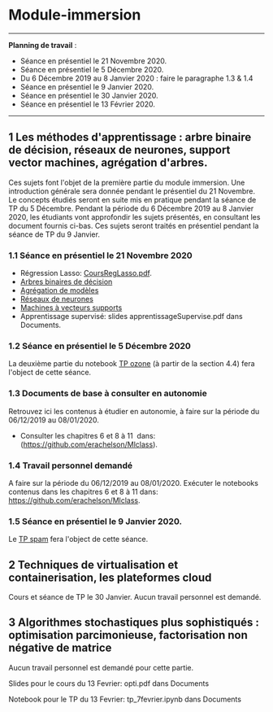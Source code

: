 # Module-immersion

_____
**Planning de travail** :

- Séance en présentiel le 21 Novembre 2020.
- Séance en présentiel le 5 Décembre 2020.
- Du 6 Décembre 2019 au 8 Janvier 2020 : faire le paragraphe 1.3 & 1.4
- Séance en présentiel le 9 Janvier 2020.
- Séance en présentiel le  30 Janvier 2020.
- Séance en présentiel le 13 Février 2020.
______


## 1  Les méthodes d'apprentissage : arbre binaire de décision, réseaux de neurones, support vector machines, agrégation d'arbres.
Ces sujets font l'objet de la première partie du module immersion. Une introduction générale sera donnée pendant le présentiel du 21 Novembre. Le concepts étudiés seront en suite mis en pratique pendant la séance de TP du 5 Décembre. Pendant la période du 6 Décembre 2019 au 8 Janvier 2020, les étudiants vont approfondir les sujets présentés, en consultant les document fournis ci-bas. Ces sujets seront traités en présentiel pendant la séance de TP du 9 Janvier.    

### 1.1 Séance en présentiel le 21 Novembre 2020

- Régression Lasso: [CoursRegLasso.pdf](https://github.com/Certificat-sciences-des-donnees-bigdata/Module-immersion/blob/master/Documents/CoursRegLasso.pdf).
- [Arbres binaires de décision](http://wikistat.fr/pdf/st-m-app-cart.pdf)
- [Agrégation de modèles](http://wikistat.fr/pdf/st-m-app-agreg.pdf) 
- [Réseaux de neurones](http://wikistat.fr/pdf/st-m-app-rn.pdf) 
- [Machines à vecteurs supports](http://wikistat.fr/pdf/st-m-app-svm.pdf) 
- Apprentissage supervisé: slides apprentissageSupervise.pdf dans Documents. 

### 1.2 Séance en présentiel le 5 Décembre 2020

La deuxième partie du notebook [TP ozone](https://github.com/Certificat-sciences-des-donnees-bigdata/Module-sensibilisation/blob/master/Calepins/CSdD-Pic-Ozone-Python.ipynb) (à partir de la section 4.4) fera l'object de cette séance. 

### 1.3 Documents de base à consulter en autonomie
Retrouvez ici les contenus à étudier en autonomie, à faire sur la période du 06/12/2019 au 08/01/2020.
- Consulter les chapitres 6 et 8 à 11  dans: (https://github.com/erachelson/Mlclass).


### 1.4 Travail personnel demandé 
A faire sur la période du 06/12/2019 au 08/01/2020.
Exécuter le notebooks contenus dans les chapitres 6 et 8 à 11 dans: https://github.com/erachelson/Mlclass. 

### 1.5 Séance en présentiel le 9 Janvier 2020.
Le [TP spam](https://github.com/wikistat/Apprentissage/tree/master/Spam) fera l'object de cette séance.

## 2 Techniques de virtualisation et containerisation, les plateformes cloud

Cours et séance de TP le 30 Janvier. Aucun travail personnel est demandé. 

## 3 Algorithmes stochastiques plus sophistiqués : optimisation parcimonieuse, factorisation non négative de matrice

Aucun travail personnel est demandé pour cette partie. 

Slides pour le cours du 13 Fevrier: opti.pdf dans Documents

Notebook pour le TP du 13 Fevrier: tp_7fevrier.ipynb dans Documents

